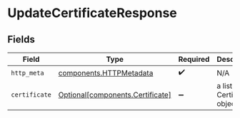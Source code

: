 # UpdateCertificateResponse


## Fields

| Field                                                                      | Type                                                                       | Required                                                                   | Description                                                                |
| -------------------------------------------------------------------------- | -------------------------------------------------------------------------- | -------------------------------------------------------------------------- | -------------------------------------------------------------------------- |
| `http_meta`                                                                | [components.HTTPMetadata](../../models/components/httpmetadata.md)         | :heavy_check_mark:                                                         | N/A                                                                        |
| `certificate`                                                              | [Optional[components.Certificate]](../../models/components/certificate.md) | :heavy_minus_sign:                                                         | a list of Certificate objects                                              |